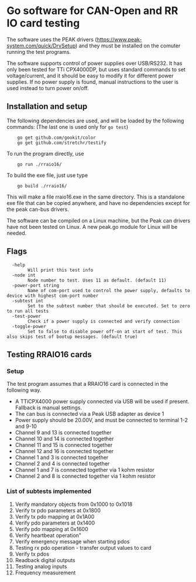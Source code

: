 # Go software for CAN-Open and RR IO card testing

The software uses the PEAK drivers (https://www.peak-system.com/quick/DrvSetup) and they
must be installed on the comuter running the test programs.

The software supports control of power supplies over USB/RS232. It has only been tested 
for TTi CPX4000DP, but uses standard commands to set voltage/current, and it should be
easy to modify it for different power supplies. If no power supply is found, 
manual instructions to the user is used instead to turn power on/off. 

## Installation and setup

The following dependencies are used, and will be loaded by the following commands:
(The last one is used only for ```go test```)
```
	go get github.com/gookit/color
	go get github.com/stretchr/testify
```

To run the program directly, use
```
    go run ./rraio16/
```

To build the exe file, just use type
```
    go build ./rraio16/
```

This will make a file rraio16.exe in the same directory. This is a standalone exe file that
can be copied anywhere, and have no dependencies except for the peak can-bus drivers.

The software can be compiled on a Linux machine, but the Peak can drivers have not 
been tested on Linux. A new peak.go module for Linux will be needed.

## Flags

```
  -help
        Will print this test info  
  -node int
        Node number to test. Uses 11 as default. (default 11)
  -power-port string
        Name of com-port used to control the power supply, defaults to device with highest com-port number
  -subtest int
        Set to the subtest number that should be executed. Set to zero to run all tests
  -test-power
        Check if a power supply is connected and verify connection
  -toggle-power
        Set to false to disable power off-on at start of test. This also skips test of bootup messages. (default true)
```

## Testing RRAIO16 cards
### Setup
The test program assumes that a RRAIO16 card is connected in the following way.
* A TTiCPX4000 power supply connected via USB will be used if present. Fallback is manual settings.
* The can bus is connected via a Peak USB adapter as device 1
* Power supply should be 20.00V, and must be connected to terminal 1-2 and 9-10
* Channel 9 and 13 is connected together
* Channel 10 and 14 is connected together
* Channel 11 and 15 is connected together
* Channel 12 and 16 is connected together
* Channel 1 and 3 is connected together
* Channel 2 and 4 is connected together
* Channel 1 and 7 is connected  together via 1 kohm resistor
* Channel 2 and 8 is connected  together via 1 kohm resistor

### List of subtests implemented
1. Verify mandatory objects from 0x1000 to 0x1018
2. Verify tx pdo parameters at 0x1800
3. Verify tx pdo mapping at 0x1A00
4. Verify pdo parameters at 0x1400
5. Verify pdo mapping at 0x1600
6. Verify heartbeat operation"
7. Verify emergency message when starting pdos
8. Testing rx pdo operation - transfer output values to card
9. Verify tx pdos
10. Readback digital outputs
11. Testing analog inputs
12. Frequency measurement

